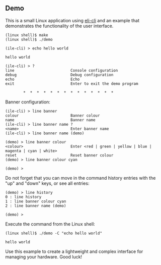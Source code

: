 ## Demo

This is a small Linux application using [eli-cli](../README.md) and an example
that demonstrates the functionality of the user interface.

```
(linux shell)$ make
(linux shell)$ ./demo

(ile-cli) > echo hello world

hello world

(ile-cli) > ?
line                         Console configuration
debug                        Debug configuration
echo                         Echo
exit                         Enter to exit the demo program

        *  *  *  *  *  *  *  *  *  *  *  *  *  *
```

Banner configuration:
```
(ile-cli) > line banner
colour                       Banner colour
name                         Banner name
(ile-cli) > line banner name ?
<name>                       Enter banner name
(ile-cli) > line banner name (demo)

(demo) > line banner colour
<colour>                     Enter <red | green | yellow | blue | magenta | cyan | white>
reset                        Reset banner colour
(demo) > line banner colour cyan

(demo) >
```

Do not forget that you can move in the command history entries with
the "up" and "down" keys, or see all entries:

```
(demo) > line history
0 : line history
1 : line banner colour cyan
2 : line banner name (demo)

(demo) >
```

Execute the command from the Linux shell:
```
(linux shell)$ ./demo -C "echo hello world"

hello world
```

Use this example to create a lightweight and complex interface for
managing your hardware. Good luck!
